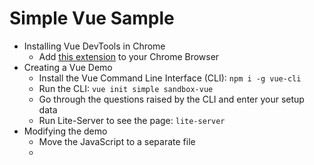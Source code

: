 # Simple Vue Sample

- Installing Vue DevTools in Chrome
    - Add [this extension](https://chrome.google.com/webstore/detail/vuejs-devtools/nhdogjmejiglipccpnnnanhbledajbpd) to your Chrome Browser
- Creating a Vue Demo
  - Install the Vue Command Line Interface (CLI): `npm i -g vue-cli`
  - Run the CLI: `vue init simple sandbox-vue`
  - Go through the questions raised by the CLI and enter your setup data
  - Run Lite-Server to see the page: `lite-server`
- Modifying the demo
  - Move the JavaScript to a separate file
  - 
